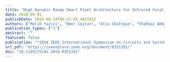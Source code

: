 ```yaml
---
title: "High Dynamic Range Smart Pixel Architecture for Infrared Focal Plane Arrays"
date: 2018-05-01
publishDate: 2019-08-14T08:21:45.483142Z
authors: ["Melik Yazici", "Omer Ceylan", "Atia Shafique", "Shahbaz Abbasi", "Yasar Gurbuz"]
publication_types: ["1"]
abstract: ""
featured: false
publication: "*2018 IEEE International Symposium on Circuits and Systems (ISCAS)*"
url_pdf: "https://ieeexplore.ieee.org/document/8351191/"
doi: "10.1109/ISCAS.2018.8351191"
---
```


